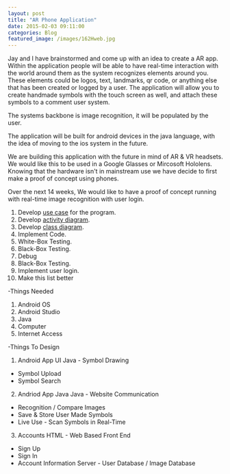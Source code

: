 ```yaml
---
layout: post
title: "AR Phone Application"
date: 2015-02-03 09:11:00
categories: Blog
featured_image: /images/162Hweb.jpg
---
```



Jay and I have brainstormed and come up with an idea to create a AR app. Within the application people will be able to have real-time interaction with the world around them as the system recognizes elements around you. These elements could be logos, text, landmarks, qr code, or anything else that has been created or logged by a user. The application will allow you to create handmade symbols with the touch screen as well, and attach these symbols to a comment user system. 

The systems backbone is image recognition, it will be populated by the user.

The application will be built for android devices in the java language, with the idea of moving to the ios system in the future.

We are building this application with the future in mind of AR & VR headsets. We would like this to be used in a Google Glasses or Mircosoft Hololens. Knowing that the hardware isn't in mainstream use we have decide to first make a proof of concept using phones.

Over the next 14 weeks, We would like to have a proof of concept running with real-time image recognition with user login.

1. Develop [use case](https://www.youtube.com/watch?v=OkC7HKtiZC0&list=PLGLfVvz_LVvQ5G-LdJ8RLqe-ndo7QITYc "Youtube video of use case") for the program.
2. Develop [activity diagram](https://www.youtube.com/watch?v=XFTAIj2N2Lc&index=2&list=PLGLfVvz_LVvQ5G-LdJ8RLqe-ndo7QITYc "Youtube video of activity diagram").
3. Develop [class diagram](https://www.youtube.com/watch?v=3cmzqZzwNDM&list=PLGLfVvz_LVvQ5G-LdJ8RLqe-ndo7QITYc&index=3 "Youtube video of class diagram").
4. Implement Code.
5. White-Box Testing.
6. Black-Box Testing.
7. Debug
8. Black-Box Testing.
9. Implement user login.
10. Make this list better

-Things Needed
1. Android OS
2. Android Studio
3. Java
4. Computer
5. Internet Access

-Things To Design
1. Android App UI
 Java - Symbol Drawing
 - Symbol Upload
 - Symbol Search
	
2. Andriod App Java
 Java - Website Communication
 - Recognition / Compare Images
 - Save & Store User Made Symbols
 - Live Use - Scan Symbols in Real-Time
	
3. Accounts
 HTML - Web Based Front End
 - Sign Up
 - Sign In
 - Account Information
 Server - User Database / Image Database